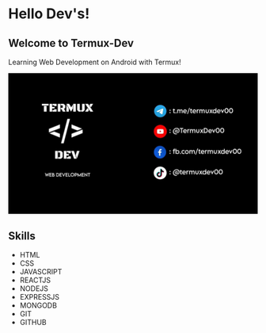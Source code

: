 <div>
  <h1>Hello Dev's!</h1>
<h2>Welcome to Termux-Dev</h2>
<p>Learning Web Development on Android with Termux!</p>
</div>
<div>
  <img src="https://github.com/TermuxDev/TermuxDev/blob/main/img/cover.jpg" />
</div>
<div>
  <h2>Skills</h2>
  <ul>
    <li>HTML</li>
    <li>CSS</li>
    <li>JAVASCRIPT</li>
    <li>REACTJS</li>
    <li>NODEJS</li>
    <li>EXPRESSJS</li>
    <li>MONGODB</li>
    <li>GIT</li>
    <li>GITHUB</li>
  </ul>
</div>
